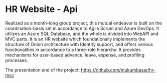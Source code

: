 # HR Website - Api

Realized as a month-long group project, this mutual endeavor is built on the coordination-basis set in accordance to Agile Scrum and Azure DevOps. It utilizes an Azure SQL Database, and the whole is divided into WebAPI and MVC parts. It is an HR website which foundationally implements the structure of Onion architecture with Identity support, and offers various functionalities in accordance to a three-role hierarchy: It provides mechanisms for user-based advance, leave, expense, and profiling processes.

The presentation end of the project: https://github.com/mukumbasar/hr-mvc
